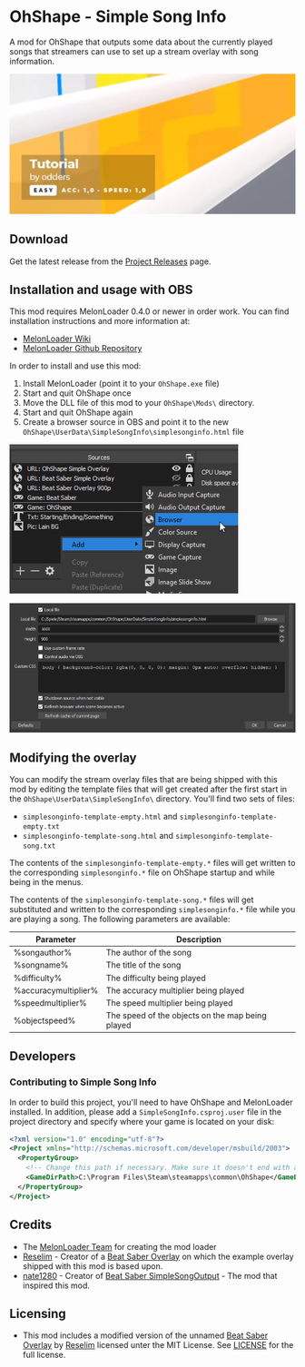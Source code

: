 # OhShape - Simple Song Info
A mod for OhShape that outputs some data about the currently played songs that streamers can use to set up a stream overlay with song information.

![Screenshot showing an example of the overlay](media/overlay-preview.png)

## Download
Get the latest release from the [Project Releases](https://github.com/Shadnix-was-taken/OhShape-SimpleSongInfo/releases) page.

## Installation and usage with OBS
This mod requires MelonLoader 0.4.0 or newer in order work. You can find installation instructions and more information at:

- [MelonLoader Wiki](https://melonwiki.xyz/)
- [MelonLoader Github Repository](https://github.com/HerpDerpinstine/MelonLoader)

In order to install and use this mod:

1. Install MelonLoader (point it to your `OhShape.exe` file)
2. Start and quit OhShape once
3. Move the DLL file of this mod to your `OhShape\Mods\` directory.
4. Start and quit OhShape again
5. Create a browser source in OBS and point it to the new `OhShape\UserData\SimpleSongInfo\simplesonginfo.html` file

![Screenshot showing how to add a browser source in OBS](media/obs-add-browser-source.png)

![Screenshot showing the properties of the browser source in OBS](media/obs-browser-source-properties.png)

## Modifying the overlay
You can modify the stream overlay files that are being shipped with this mod by editing the template files that will get created after the first start in the `OhShape\UserData\SimpleSongInfo\` directory. You'll find two sets of files:

- `simplesonginfo-template-empty.html` and `simplesonginfo-template-empty.txt`
- `simplesonginfo-template-song.html` and `simplesonginfo-template-song.txt`

The contents of the `simplesonginfo-template-empty.*` files will get written to the corresponding `simplesonginfo.*` file on OhShape startup and while being in the menus.

The contents of the `simplesonginfo-template-song.*` files will get substituted and written to the corresponding `simplesonginfo.*` file while you are playing a song. The following parameters are available:

| Parameter | Description |
| - | - |
| %songauthor% | The author of the song |
| %songname% | The title of the song |
| %difficulty% | The difficulty being played |
| %accuracymultiplier% | The accuracy multiplier being played |
| %speedmultiplier% | The speed multiplier being played |
| %objectspeed% | The speed of the objects on the map being played |

## Developers

### Contributing to Simple Song Info
In order to build this project, you'll need to have OhShape and MelonLoader installed. In addition, please add a `SimpleSongInfo.csproj.user` file in the project directory and specify where your game is located on your disk:

```xml
<?xml version="1.0" encoding="utf-8"?>
<Project xmlns="http://schemas.microsoft.com/developer/msbuild/2003">
  <PropertyGroup>
    <!-- Change this path if necessary. Make sure it doesn't end with a backslash. -->
    <GameDirPath>C:\Program Files\Steam\steamapps\common\OhShape</GameDirPath>
  </PropertyGroup>
</Project>
```

## Credits
- The [MelonLoader Team](https://melonwiki.xyz/#/credits) for creating the mod loader
- [Reselim](https://github.com/Reselim/) - Creator of a [Beat Saber Overlay](https://github.com/Reselim/beat-saber-overlay) on which the example overlay shipped with this mod is based upon.
- [nate1280](https://github.com/nate1280/) - Creator of [Beat Saber SimpleSongOutput](https://github.com/nate1280/BeatSaber-SimpleSongOutput) - The mod that inspired this mod.

## Licensing
- This mod includes a modified version of the unnamed [Beat Saber Overlay](https://github.com/Reselim/beat-saber-overlay) by [Reselim](https://github.com/Reselim/) licensed unter the MIT License. See [LICENSE](https://github.com/Reselim/beat-saber-overlay/blob/master/LICENSE) for the full license.